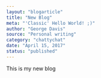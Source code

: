 ```yaml
---
layout: "blogarticle"
title: "New Blog"
meta: "'Classic' Hello World! ;)"
author: "George Davis"
source: "Personal writing"
category: "chattychat"
date: "April 15, 2017"
status: "published"
---
```


<p>This is my new blog</p>